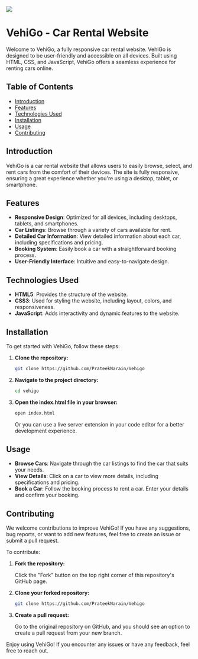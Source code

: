 
<img src="https://github.com/aryansoni13/VehiGo/blob/ffae3814d864fe195d3d8b27402dcacf4cf1210e/VehiGo%20Home/vehigo.png" />

 # VehiGo - Car Rental Website
 


Welcome to VehiGo, a fully responsive car rental website. VehiGo is designed to be user-friendly and accessible on all devices. Built using HTML, CSS, and JavaScript, VehiGo offers a seamless experience for renting cars online.

## Table of Contents

- [Introduction](#introduction)
- [Features](#features)
- [Technologies Used](#technologies-used)
- [Installation](#installation)
- [Usage](#usage)
- [Contributing](#contributing)

## Introduction

VehiGo is a car rental website that allows users to easily browse, select, and rent cars from the comfort of their devices. The site is fully responsive, ensuring a great experience whether you're using a desktop, tablet, or smartphone.

## Features

- **Responsive Design**: Optimized for all devices, including desktops, tablets, and smartphones.
- **Car Listings**: Browse through a variety of cars available for rent.
- **Detailed Car Information**: View detailed information about each car, including specifications and pricing.
- **Booking System**: Easily book a car with a straightforward booking process.
- **User-Friendly Interface**: Intuitive and easy-to-navigate design.

## Technologies Used

- **HTML5**: Provides the structure of the website.
- **CSS3**: Used for styling the website, including layout, colors, and responsiveness.
- **JavaScript**: Adds interactivity and dynamic features to the website.

## Installation

To get started with VehiGo, follow these steps:

1. **Clone the repository:**

    ```sh
    git clone https://github.com/PrateekNarain/Vehigo
    ```

2. **Navigate to the project directory:**

    ```sh
    cd vehigo
    ```

3. **Open the index.html file in your browser:**

    ```sh
    open index.html
    ```

    Or you can use a live server extension in your code editor for a better development experience.

## Usage

- **Browse Cars**: Navigate through the car listings to find the car that suits your needs.
- **View Details**: Click on a car to view more details, including specifications and pricing.
- **Book a Car**: Follow the booking process to rent a car. Enter your details and confirm your booking.

## Contributing

We welcome contributions to improve VehiGo! If you have any suggestions, bug reports, or want to add new features, feel free to create an issue or submit a pull request.

To contribute:

1. **Fork the repository:**

    Click the "Fork" button on the top right corner of this repository's GitHub page.

2. **Clone your forked repository:**

    ```sh
    git clone https://github.com/PrateekNarain/Vehigo
    ```


3. **Create a pull request:**

    Go to the original repository on GitHub, and you should see an option to create a pull request from your new branch.

Enjoy using VehiGo! If you encounter any issues or have any feedback, feel free to reach out.

